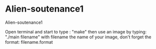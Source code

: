 # Alien-soutenance1
Alien-soutenance1

Open terminal and start to type : "make"
then use an image by typing: "./main filename"
with filename the name of your image, don't forget the format: filename.format
